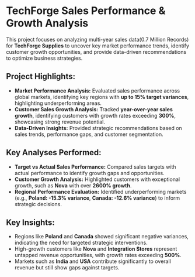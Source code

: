 # TechForge Sales Performance & Growth Analysis

This project focuses on analyzing multi-year sales data(0.7 Million Records) for **TechForge Supplies** to uncover key market performance trends, identify customer growth opportunities, and provide data-driven recommendations to optimize business strategies.

## **Project Highlights:**
- **Market Performance Analysis:** Evaluated sales performance across global markets, identifying key regions with **up to 15% target variances**, highlighting underperforming areas.
- **Customer Sales Growth Analysis:** Tracked **year-over-year sales growth**, identifying customers with growth rates exceeding **300%**, showcasing strong revenue potential.
- **Data-Driven Insights:** Provided strategic recommendations based on sales trends, performance gaps, and customer segmentation.

## **Key Analyses Performed:**
- **Target vs Actual Sales Performance:** Compared sales targets with actual performance to identify growth gaps and opportunities.
- **Customer Growth Analysis:** Highlighted customers with exceptional growth, such as **Nova** with over **2600% growth**.
- **Regional Performance Evaluation:** Identified underperforming markets (e.g., **Poland: -15.3% variance**, **Canada: -12.6% variance**) to inform strategic decisions.

## **Key Insights:**
- Regions like **Poland** and **Canada** showed significant negative variances, indicating the need for targeted strategic interventions.
- High-growth customers like **Nova** and **Integration Stores** represent untapped revenue opportunities, with growth rates exceeding **500%**.
- Markets such as **India** and **USA** contribute significantly to overall revenue but still show gaps against targets.
